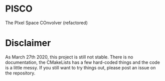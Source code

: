 # PISCO
The PIxel Space COnvolver (refactored)

# Disclaimer
As March 27th 2020, this project is still not stable. There is no documentation, the CMakeLists has
a few hard-coded things and the code is a little messy. If you still want to try things out, please
post an issue on the repository. 
